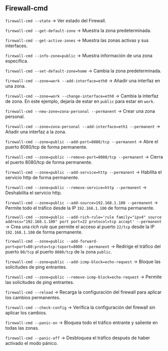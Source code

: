 ## Firewall-cmd

`firewall-cmd --state` &rarr; Ver estado del Firewall.

`firewall-cmd --get-default-zone` &rarr; Muestra la zona predeterminada.

`firewall-cmd --get-active-zones` &rarr; Muestra las zonas activas y sus interfaces.

`firewall-cmd --info-zone=public` &rarr; Muestra información de una zona específica.

`firewall-cmd --set-default-zone=home` &rarr; Cambia la zona predeterminada.

`firewall-cmd --zone=work --add-interface=eth0` &rarr; Añadir una interfaz en una zona.

`firewall-cmd --zone=work --change-interface=eth0` &rarr; Cambia la interfaz de zona. En este ejemplo, dejaría de estar en `public` para estar en `work`.

`firewall-cmd --new-zone=zona-personal --permanent` &rarr; Crear una zona personal.

`firewall-cmd --zone=zona-personal --add-interface=eth1 --permanent` &rarr; Añadir una interfaz a la zona.

`firewall-cmd --zone=public --add-port=8080/tcp --permanent` &rarr; Abre el puerto 8080/tcp de forma permanente.

`firewall-cmd --zone=public --remove-port=8080/tcp --permanent` &rarr; Cierra el puerto 8080/tcp de forma permanente.

`firewall-cmd --zone=public --add-service=http --permanent` &rarr; Habilita el servicio http de forma permanente.

`firewall-cmd --zone=public --remove-service=http --permanent` &rarr; Deshabilita el servicio http.

`firewall-cmd --zone=public --add-source=192.168.1.100 --permanent` &rarr; Permite todo el tráfico desde la IP `192.168.1.100` de forma permanente.

`firewall-cmd --zone=public --add-rich-rule='rule family="ipv4" source address="192.168.1.100" port port=22 protocol=tcp accept' --permanent` &rarr; Crea una *rich rule* que permite el acceso al puerto `22/tcp` desde la IP `192.168.1.100` de forma permanente.

`firewall-cmd --zone=public --add-forward-port=port=80:proto=tcp:toport=8080 --permanent` &rarr; Redirige el tráfico del puerto `80/tcp` al puerto `8080/tcp` de la zona `public`.

`firewall-cmd --zone=public --add-icmp-block=echo-request` &rarr; Bloque las solicitudes de ping entrantes.

`firewall-cmd --zone=public --remove-icmp-block=echo-request` &rarr; Permite las solicitudes de ping entrantes.

`firewall-cmd --reload` &rarr; Recarga la configuración del firewall para aplicar los cambios permanentes.

`firewall-cmd --check-config` &rarr; Verifica la configuración del firewall sin aplicar los cambios.

`firewall-cmd --panic-on` &rarr; Bloquea todo el tráfico entrante y saliente en todas las zonas.

`firewall-cmd --panic-off` &rarr; Desbloquea el tráfico después de haber activado el modo pánico.

